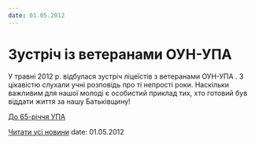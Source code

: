```yaml
---
date: 01.05.2012
---
```

# Зустріч із ветеранами ОУН-УПА

У травні 2012 р. відбулася зустріч ліцеїстів з ветеранами ОУН-УПА . З цікавістю слухали учні розповідь про ті непрості роки. Наскільки важливим для нашої молоді є особистий приклад тих, хто готовий був віддати життя за нашу Батьківщину!

[До 65-річчя УПА](/files/blog/зустріч-із-ветеранами-оун-упа/clip_upa_memoria.mpg)

[Читати усі новини](/news)
date: 01.05.2012
